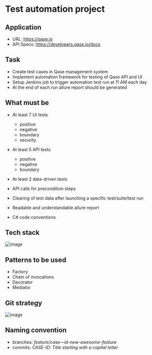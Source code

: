 # Test automation project

## Application

* URL: https://qase.io
* API Specs: https://developers.qase.io/docs

## Task

* Create test cases in Qase management system
* Implement automation framework for testing of Qase API and UI
* Setup Jenkins job to trigger automation test run at 11 AM each day
* At the end of each run allure report should be generated

## What must be

* At least 7 UI tests
    * positive
    * negative
    * boundary
    * security

* At least 5 API tests
    * positive
    * negative
    * boundary

* At least 2 data-driven tests
* API calls for precondition steps
* Clearing of test data after launching a specific test/suite/test run
* Readable and understandable allure report
* C# code conventions

## Tech stack

![image](https://user-images.githubusercontent.com/98875282/170439732-e4a5b43f-6c0f-459d-94fb-c0e762d0efc9.png)

## Patterns to be used

* Factory
* Chain of invocations
* Decorator
* Mediator

## Git strategy 

![image](https://user-images.githubusercontent.com/98875282/170439985-b04fdb49-41c6-42dc-ae5b-6160d553162a.png)

## Naming convention 

* branches: *feature/case—id-new-awesome-feature*
* commits: *CASE-ID: Title starting with a capital letter*
